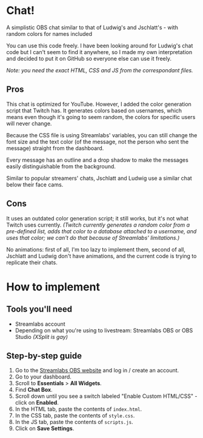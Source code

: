 # Chat!
 A simplistic OBS chat similar to that of Ludwig's and Jschlatt's - with random colors for names included

 You can use this code freely. I have been looking around for Ludwig's chat code but I can't seem to find it anywhere, so I made my own interpretation and decided to put it on GitHub so everyone else can use it freely.

 _Note: you need the exact HTML, CSS and JS from the correspondant files._

## Pros
 This chat is optimized for YouTube. However, I added the color generation script that Twitch has. It generates colors based on usernames, which means even though it's going to seem random, the colors for specific users will never change.

 Because the CSS file is using Streamlabs' variables, you can still change the font size and the text color (of the message, not the person who sent the message) straight from the dashboard.

 Every message has an outline and a drop shadow to make the messages easily distinguishable from the background.

 Similar to popular streamers' chats, Jschlatt and Ludwig use a similar chat below their face cams.

## Cons
 It uses an outdated color generation script; it still works, but it's not what Twitch uses currently. _(Twitch currently generates a random color from a pre-defined list, adds that color to a database attached to a username, and uses that color; we can't do that because of Streamlabs' limitations.)_

 No animations: first of all, I'm too lazy to implement them, second of all, Jschlatt and Ludwig don't have animations, and the current code is trying to replicate their chats.

# How to implement
## Tools you'll need
- Streamlabs account
- Depending on what you're using to livestream: Streamlabs OBS or OBS Studio _(XSplit is gay)_

## Step-by-step guide
1. Go to the [Streamlabs OBS website](https://streamlabs.com/) and log in / create an account.
2. Go to your dashboard.
3. Scroll to **Essentials** > **All Widgets**.
4. Find **Chat Box**.
5. Scroll down until you see a switch labeled "Enable Custom HTML/CSS" - click on **Enabled**.
6. In the HTML tab, paste the contents of `index.html`.
7. In the CSS tab, paste the contents of `style.css`.
8. In the JS tab, paste the contents of `scripts.js`.
9. Click on **Save Settings**.